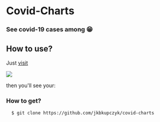 # Covid-Charts

### See covid-19 cases among  😁

## How to use?

Just <a href="https://jkbkupczyk.github.io/covid-charts" target="_blank" rel="noopener noreferrer">visit</a>

<a href="https://jkbkupczyk.github.io/covid-charts">
  <img align="center" src="https://github.com/jkbkupczyk/covid-charts/blob/main/readme-g.gif" />
</a>

then you'll see your:

### How to get?
```git
  $ git clone https://github.com/jkbkupczyk/covid-charts
```
